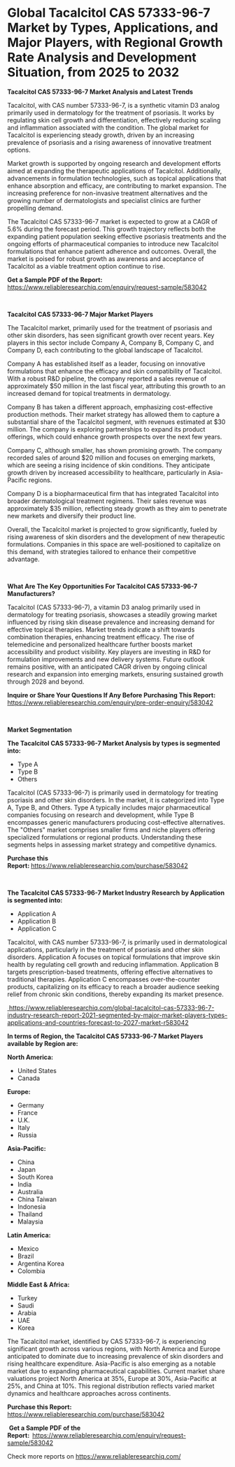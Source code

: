 <p><h1>Global Tacalcitol CAS 57333-96-7 Market by Types, Applications, and Major Players, with Regional Growth Rate Analysis and Development Situation, from 2025 to 2032</h1></p><p><strong>Tacalcitol CAS 57333-96-7 Market Analysis and Latest Trends</strong></p>
<p><p>Tacalcitol, with CAS number 57333-96-7, is a synthetic vitamin D3 analog primarily used in dermatology for the treatment of psoriasis. It works by regulating skin cell growth and differentiation, effectively reducing scaling and inflammation associated with the condition. The global market for Tacalcitol is experiencing steady growth, driven by an increasing prevalence of psoriasis and a rising awareness of innovative treatment options.</p><p>Market growth is supported by ongoing research and development efforts aimed at expanding the therapeutic applications of Tacalcitol. Additionally, advancements in formulation technologies, such as topical applications that enhance absorption and efficacy, are contributing to market expansion. The increasing preference for non-invasive treatment alternatives and the growing number of dermatologists and specialist clinics are further propelling demand.</p><p>The Tacalcitol CAS 57333-96-7 market is expected to grow at a CAGR of 5.6% during the forecast period. This growth trajectory reflects both the expanding patient population seeking effective psoriasis treatments and the ongoing efforts of pharmaceutical companies to introduce new Tacalcitol formulations that enhance patient adherence and outcomes. Overall, the market is poised for robust growth as awareness and acceptance of Tacalcitol as a viable treatment option continue to rise.</p></p>
<p><strong>Get a Sample PDF of the Report:&nbsp;</strong> <a href="https://www.reliableresearchiq.com/enquiry/request-sample/583042?utm_campaign=2291&utm_medium=2&utm_source=Github&utm_content=ia&utm_term=23032025&utm_id=tacalcitol-cas-57333-96-7">https://www.reliableresearchiq.com/enquiry/request-sample/583042</a></p>
<p>&nbsp;</p>
<p><strong>Tacalcitol CAS 57333-96-7 Major Market Players</strong></p>
<p><p>The Tacalcitol market, primarily used for the treatment of psoriasis and other skin disorders, has seen significant growth over recent years. Key players in this sector include Company A, Company B, Company C, and Company D, each contributing to the global landscape of Tacalcitol.</p><p>Company A has established itself as a leader, focusing on innovative formulations that enhance the efficacy and skin compatibility of Tacalcitol. With a robust R&D pipeline, the company reported a sales revenue of approximately $50 million in the last fiscal year, attributing this growth to an increased demand for topical treatments in dermatology.</p><p>Company B has taken a different approach, emphasizing cost-effective production methods. Their market strategy has allowed them to capture a substantial share of the Tacalcitol segment, with revenues estimated at $30 million. The company is exploring partnerships to expand its product offerings, which could enhance growth prospects over the next few years.</p><p>Company C, although smaller, has shown promising growth. The company recorded sales of around $20 million and focuses on emerging markets, which are seeing a rising incidence of skin conditions. They anticipate growth driven by increased accessibility to healthcare, particularly in Asia-Pacific regions.</p><p>Company D is a biopharmaceutical firm that has integrated Tacalcitol into broader dermatological treatment regimens. Their sales revenue was approximately $35 million, reflecting steady growth as they aim to penetrate new markets and diversify their product line.</p><p>Overall, the Tacalcitol market is projected to grow significantly, fueled by rising awareness of skin disorders and the development of new therapeutic formulations. Companies in this space are well-positioned to capitalize on this demand, with strategies tailored to enhance their competitive advantage.</p></p>
<p>&nbsp;</p>
<p><strong>What Are The Key Opportunities For Tacalcitol CAS 57333-96-7 Manufacturers?</strong></p>
<p><p>Tacalcitol (CAS 57333-96-7), a vitamin D3 analog primarily used in dermatology for treating psoriasis, showcases a steadily growing market influenced by rising skin disease prevalence and increasing demand for effective topical therapies. Market trends indicate a shift towards combination therapies, enhancing treatment efficacy. The rise of telemedicine and personalized healthcare further boosts market accessibility and product visibility. Key players are investing in R&D for formulation improvements and new delivery systems. Future outlook remains positive, with an anticipated CAGR driven by ongoing clinical research and expansion into emerging markets, ensuring sustained growth through 2028 and beyond.</p></p>
<p><strong>Inquire or Share Your Questions If Any Before Purchasing This Report:</strong> <a href="https://www.reliableresearchiq.com/enquiry/pre-order-enquiry/583042?utm_campaign=2291&utm_medium=2&utm_source=Github&utm_content=ia&utm_term=23032025&utm_id=tacalcitol-cas-57333-96-7">https://www.reliableresearchiq.com/enquiry/pre-order-enquiry/583042</a></p>
<p>&nbsp;</p>
<p><strong>Market Segmentation</strong></p>
<p><strong>The Tacalcitol CAS 57333-96-7 Market Analysis by types is segmented into:</strong></p>
<p><ul><li>Type A</li><li>Type B</li><li>Others</li></ul></p>
<p><p>Tacalcitol (CAS 57333-96-7) is primarily used in dermatology for treating psoriasis and other skin disorders. In the market, it is categorized into Type A, Type B, and Others. Type A typically includes major pharmaceutical companies focusing on research and development, while Type B encompasses generic manufacturers producing cost-effective alternatives. The "Others" market comprises smaller firms and niche players offering specialized formulations or regional products. Understanding these segments helps in assessing market strategy and competitive dynamics.</p></p>
<p><strong>Purchase this Report:&nbsp;</strong><a href="https://www.reliableresearchiq.com/purchase/583042?utm_campaign=2291&utm_medium=2&utm_source=Github&utm_content=ia&utm_term=23032025&utm_id=tacalcitol-cas-57333-96-7">https://www.reliableresearchiq.com/purchase/583042</a></p>
<p>&nbsp;</p>
<p><strong>The Tacalcitol CAS 57333-96-7 Market Industry Research by Application is segmented into:</strong></p>
<p><ul><li>Application A</li><li>Application B</li><li>Application C</li></ul></p>
<p><p>Tacalcitol, with CAS number 57333-96-7, is primarily used in dermatological applications, particularly in the treatment of psoriasis and other skin disorders. Application A focuses on topical formulations that improve skin health by regulating cell growth and reducing inflammation. Application B targets prescription-based treatments, offering effective alternatives to traditional therapies. Application C encompasses over-the-counter products, capitalizing on its efficacy to reach a broader audience seeking relief from chronic skin conditions, thereby expanding its market presence.</p></p>
<p><a href="https://www.reliableresearchiq.com/global-tacalcitol-cas-57333-96-7-industry-research-report-2021-segmented-by-major-market-players-types-applications-and-countries-forecast-to-2027-market-r583042?utm_campaign=2291&utm_medium=2&utm_source=Github&utm_content=ia&utm_term=23032025&utm_id=tacalcitol-cas-57333-96-7">&nbsp;https://www.reliableresearchiq.com/global-tacalcitol-cas-57333-96-7-industry-research-report-2021-segmented-by-major-market-players-types-applications-and-countries-forecast-to-2027-market-r583042</a></p>
<p><strong>In terms of Region, the Tacalcitol CAS 57333-96-7 Market Players available by Region are:</strong></p>
<p>
    <p> <strong> North America: </strong>
        <ul>
            <li>United States</li>
            <li>Canada</li>
        </ul>
        </p> 
    <p> <strong> Europe: </strong>
        <ul>
            <li>Germany</li>
            <li>France</li>
            <li>U.K.</li>
            <li>Italy</li>
            <li>Russia</li>
        </ul>
        </p> 
    <p> <strong> Asia-Pacific: </strong>
        <ul>
            <li>China</li>
            <li>Japan</li>
            <li>South Korea</li>
            <li>India</li>
            <li>Australia</li>
            <li>China Taiwan</li>
            <li>Indonesia</li>
            <li>Thailand</li>
            <li>Malaysia</li>
        </ul>
        </p> 
    <p> <strong> Latin America: </strong>
        <ul>
            <li>Mexico</li>
            <li>Brazil</li>
            <li>Argentina Korea</li>
            <li>Colombia</li>
        </ul>
        </p> 
    <p> <strong> Middle East & Africa: </strong>
        <ul>
            <li>Turkey</li>
            <li>Saudi</li>
            <li>Arabia</li>
            <li>UAE</li>
            <li>Korea</li>
        </ul>
    </p>
    </p>
<p><p>The Tacalcitol market, identified by CAS 57333-96-7, is experiencing significant growth across various regions, with North America and Europe anticipated to dominate due to increasing prevalence of skin disorders and rising healthcare expenditure. Asia-Pacific is also emerging as a notable market due to expanding pharmaceutical capabilities. Current market share valuations project North America at 35%, Europe at 30%, Asia-Pacific at 25%, and China at 10%. This regional distribution reflects varied market dynamics and healthcare approaches across continents.</p></p>
<p><strong>Purchase this Report: </strong><a href="https://www.reliableresearchiq.com/purchase/583042?utm_campaign=2291&utm_medium=2&utm_source=Github&utm_content=ia&utm_term=23032025&utm_id=tacalcitol-cas-57333-96-7">https://www.reliableresearchiq.com/purchase/583042</a></p>
<p>&nbsp;<strong>Get a Sample PDF of the Report:&nbsp;&nbsp;</strong><a href="https://www.reliableresearchiq.com/enquiry/request-sample/583042?utm_campaign=2291&utm_medium=2&utm_source=Github&utm_content=ia&utm_term=23032025&utm_id=tacalcitol-cas-57333-96-7">https://www.reliableresearchiq.com/enquiry/request-sample/583042</a></p>
<p><strong></strong></p>
<p>Check more reports on <a href="https://www.reliableresearchiq.com/?utm_campaign=2291&utm_medium=2&utm_source=Github&utm_content=ia&utm_term=23032025&utm_id=tacalcitol-cas-57333-96-7">https://www.reliableresearchiq.com/</a></p>